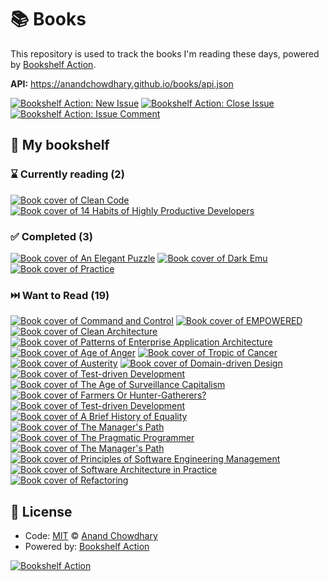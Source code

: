 # 📚 Books

This repository is used to track the books I'm reading these days, powered by [Bookshelf Action](https://github.com/AnandChowdhary/bookshelf-action).

**API:** https://anandchowdhary.github.io/books/api.json

[![Bookshelf Action: New Issue](https://github.com/AnandChowdhary/books/workflows/Bookshelf%20Action:%20New%20Issue/badge.svg)](https://github.com/AnandChowdhary/bookshelf-action/actions?query=workflow%3A%Bookshelf+Action%3A+New+Issue%22)
[![Bookshelf Action: Close Issue](https://github.com/AnandChowdhary/books/workflows/Bookshelf%20Action:%20Close%20Issue/badge.svg)](https://github.com/AnandChowdhary/bookshelf-action/actions?query=workflow%3A%Bookshelf+Action%3A+Close+Issue%22)
[![Bookshelf Action: Issue Comment](https://github.com/AnandChowdhary/books/workflows/Bookshelf%20Action:%20Issue%20Comment/badge.svg)](https://github.com/AnandChowdhary/bookshelf-action/actions?query=workflow%3A%Bookshelf+Action%3A+Issue+Comment%22)

## 📖 My bookshelf

<!--start:bookshelf-action-->
### ⌛ Currently reading (2)

[![Book cover of Clean Code](https://images.weserv.nl/?url=http%3A%2F%2Fbooks.google.com%2Fbooks%2Fcontent%3Fid%3DhjEFCAAAQBAJ%26printsec%3Dfrontcover%26img%3D1%26zoom%3D1%26edge%3Dcurl%26source%3Dgbs_api&w=128&h=196&fit=contain)](https://github.com/hammygoonan/books/issues/2 "Clean Code by Robert C. Martin")
[![Book cover of 14 Habits of Highly Productive Developers](https://images.weserv.nl/?url=http%3A%2F%2Fbooks.google.com%2Fbooks%2Fcontent%3Fid%3D8UUozgEACAAJ%26printsec%3Dfrontcover%26img%3D1%26zoom%3D1%26source%3Dgbs_api&w=128&h=196&fit=contain)](https://github.com/hammygoonan/books/issues/28 "14 Habits of Highly Productive Developers by Zeno Rocha")

### ✅ Completed (3)

[![Book cover of An Elegant Puzzle](https://images.weserv.nl/?url=http%3A%2F%2Fbooks.google.com%2Fbooks%2Fcontent%3Fid%3D2ZQrxQEACAAJ%26printsec%3Dfrontcover%26img%3D1%26zoom%3D1%26source%3Dgbs_api&w=128&h=196&fit=contain)](https://github.com/hammygoonan/books/issues/27 "An Elegant Puzzle by Will Larson completed in 2 months on November 2023")
[![Book cover of Dark Emu](https://images.weserv.nl/?url=https%3A%2F%2Ftse2.mm.bing.net%2Fth%3Fq%3DDark%2520Emu%2520by%2520Bruce%2520Pascoe%26w%3D256%26c%3D7%26rs%3D1%26p%3D0%26dpr%3D3%26pid%3D1.7%26mkt%3Den-IN%26adlt%3Dmoderate&w=128&h=196&fit=contain)](https://github.com/hammygoonan/books/issues/13 "Dark Emu by Bruce Pascoe completed in 10 months on February 2020")
[![Book cover of Practice](https://images.weserv.nl/?url=http%3A%2F%2Fbooks.google.com%2Fbooks%2Fcontent%3Fid%3DVHaSvQEACAAJ%26printsec%3Dfrontcover%26img%3D1%26zoom%3D1%26source%3Dgbs_api&w=128&h=196&fit=contain)](https://github.com/hammygoonan/books/issues/14 "Practice by Guy Rundle completed in 1 year on February 2020")

### ⏭️ Want to Read (19)

[![Book cover of Command and Control](https://images.weserv.nl/?url=http%3A%2F%2Fbooks.google.com%2Fbooks%2Fcontent%3Fid%3DlJ6JDQAAQBAJ%26printsec%3Dfrontcover%26img%3D1%26zoom%3D1%26edge%3Dcurl%26source%3Dgbs_api&w=128&h=196&fit=contain)](https://github.com/hammygoonan/books/issues/36 "Command and Control by Eric Schlosser completed in undefined on Invalid Date")
[![Book cover of EMPOWERED](https://images.weserv.nl/?url=http%3A%2F%2Fbooks.google.com%2Fbooks%2Fcontent%3Fid%3De1UFEAAAQBAJ%26printsec%3Dfrontcover%26img%3D1%26zoom%3D1%26edge%3Dcurl%26source%3Dgbs_api&w=128&h=196&fit=contain)](https://github.com/hammygoonan/books/issues/35 "EMPOWERED by Marty Cagan completed in undefined on Invalid Date")
[![Book cover of Clean Architecture](https://images.weserv.nl/?url=http%3A%2F%2Fbooks.google.com%2Fbooks%2Fcontent%3Fid%3DuGE1DwAAQBAJ%26printsec%3Dfrontcover%26img%3D1%26zoom%3D1%26source%3Dgbs_api&w=128&h=196&fit=contain)](https://github.com/hammygoonan/books/issues/33 "Clean Architecture by Robert C. Martin completed in undefined on Invalid Date")
[![Book cover of Patterns of Enterprise Application Architecture](https://images.weserv.nl/?url=http%3A%2F%2Fbooks.google.com%2Fbooks%2Fcontent%3Fid%3DvqTfNFDzzdIC%26printsec%3Dfrontcover%26img%3D1%26zoom%3D1%26edge%3Dcurl%26source%3Dgbs_api&w=128&h=196&fit=contain)](https://github.com/hammygoonan/books/issues/24 "Patterns of Enterprise Application Architecture by Martin Fowler completed in undefined on Invalid Date")
[![Book cover of Age of Anger](https://images.weserv.nl/?url=http%3A%2F%2Fbooks.google.com%2Fbooks%2Fcontent%3Fid%3DqejZDQAAQBAJ%26printsec%3Dfrontcover%26img%3D1%26zoom%3D1%26edge%3Dcurl%26source%3Dgbs_api&w=128&h=196&fit=contain)](https://github.com/hammygoonan/books/issues/6 "Age of Anger by Pankaj Mishra completed in undefined on Invalid Date")
[![Book cover of Tropic of Cancer](https://images.weserv.nl/?url=http%3A%2F%2Fbooks.google.com%2Fbooks%2Fcontent%3Fid%3DG54FAQAAIAAJ%26printsec%3Dfrontcover%26img%3D1%26zoom%3D1%26source%3Dgbs_api&w=128&h=196&fit=contain)](https://github.com/hammygoonan/books/issues/5 "Tropic of Cancer by Henry Miller completed in undefined on Invalid Date")
[![Book cover of Austerity](https://images.weserv.nl/?url=http%3A%2F%2Fbooks.google.com%2Fbooks%2Fcontent%3Fid%3DH_8TDAAAQBAJ%26printsec%3Dfrontcover%26img%3D1%26zoom%3D1%26edge%3Dcurl%26source%3Dgbs_api&w=128&h=196&fit=contain)](https://github.com/hammygoonan/books/issues/4 "Austerity by Mark Blyth completed in undefined on Invalid Date")
[![Book cover of Domain-driven Design](https://images.weserv.nl/?url=http%3A%2F%2Fbooks.google.com%2Fbooks%2Fcontent%3Fid%3DxColAAPGubgC%26printsec%3Dfrontcover%26img%3D1%26zoom%3D1%26edge%3Dcurl%26source%3Dgbs_api&w=128&h=196&fit=contain)](https://github.com/hammygoonan/books/issues/9 "Domain-driven Design by Eric Evans, Eric J. Evans completed in undefined on Invalid Date")
[![Book cover of Test-driven Development](https://images.weserv.nl/?url=http%3A%2F%2Fbooks.google.com%2Fbooks%2Fcontent%3Fid%3DCUlsAQAAQBAJ%26printsec%3Dfrontcover%26img%3D1%26zoom%3D1%26edge%3Dcurl%26source%3Dgbs_api&w=128&h=196&fit=contain)](https://github.com/hammygoonan/books/issues/25 "Test-driven Development by Kent Beck completed in undefined on Invalid Date")
[![Book cover of The Age of Surveillance Capitalism](https://images.weserv.nl/?url=http%3A%2F%2Fbooks.google.com%2Fbooks%2Fcontent%3Fid%3DlRqrDQAAQBAJ%26printsec%3Dfrontcover%26img%3D1%26zoom%3D1%26edge%3Dcurl%26source%3Dgbs_api&w=128&h=196&fit=contain)](https://github.com/hammygoonan/books/issues/11 "The Age of Surveillance Capitalism by Shoshana Zuboff completed in undefined on Invalid Date")
[![Book cover of Farmers Or Hunter-Gatherers?](https://images.weserv.nl/?url=http%3A%2F%2Fbooks.google.com%2Fbooks%2Fcontent%3Fid%3Dj7UnzgEACAAJ%26printsec%3Dfrontcover%26img%3D1%26zoom%3D1%26source%3Dgbs_api&w=128&h=196&fit=contain)](https://github.com/hammygoonan/books/issues/12 "Farmers Or Hunter-Gatherers? by Peter Sutton, Keryn Walshe completed in undefined on Invalid Date")
[![Book cover of Test-driven Development](https://images.weserv.nl/?url=http%3A%2F%2Fbooks.google.com%2Fbooks%2Fcontent%3Fid%3DCUlsAQAAQBAJ%26printsec%3Dfrontcover%26img%3D1%26zoom%3D1%26edge%3Dcurl%26source%3Dgbs_api&w=128&h=196&fit=contain)](https://github.com/hammygoonan/books/issues/23 "Test-driven Development by Kent Beck completed in undefined on Invalid Date")
[![Book cover of A Brief History of Equality](https://images.weserv.nl/?url=https%3A%2F%2Ftse2.mm.bing.net%2Fth%3Fq%3DA%2520Brief%2520History%2520of%2520Equality%2520by%2520Thomas%2520Piketty%252C%2520Steven%2520Rendall%26w%3D256%26c%3D7%26rs%3D1%26p%3D0%26dpr%3D3%26pid%3D1.7%26mkt%3Den-IN%26adlt%3Dmoderate&w=128&h=196&fit=contain)](https://github.com/hammygoonan/books/issues/15 "A Brief History of Equality by Thomas Piketty, Steven Rendall completed in undefined on Invalid Date")
[![Book cover of The Manager's Path](https://images.weserv.nl/?url=http%3A%2F%2Fbooks.google.com%2Fbooks%2Fcontent%3Fid%3DzqNaDgAAQBAJ%26printsec%3Dfrontcover%26img%3D1%26zoom%3D1%26edge%3Dcurl%26source%3Dgbs_api&w=128&h=196&fit=contain)](https://github.com/hammygoonan/books/issues/34 "The Manager's Path by Camille Fournier completed in undefined on Invalid Date")
[![Book cover of The Pragmatic Programmer](https://images.weserv.nl/?url=http%3A%2F%2Fbooks.google.com%2Fbooks%2Fcontent%3Fid%3D5wBQEp6ruIAC%26printsec%3Dfrontcover%26img%3D1%26zoom%3D1%26edge%3Dcurl%26source%3Dgbs_api&w=128&h=196&fit=contain)](https://github.com/hammygoonan/books/issues/32 "The Pragmatic Programmer by Andrew Hunt, David Thomas completed in undefined on Invalid Date")
[![Book cover of The Manager's Path](https://images.weserv.nl/?url=http%3A%2F%2Fbooks.google.com%2Fbooks%2Fcontent%3Fid%3DFaNaDgAAQBAJ%26printsec%3Dfrontcover%26img%3D1%26zoom%3D1%26edge%3Dcurl%26source%3Dgbs_api&w=128&h=196&fit=contain)](https://github.com/hammygoonan/books/issues/30 "The Manager's Path by Camille Fournier completed in undefined on Invalid Date")
[![Book cover of Principles of Software Engineering Management](https://images.weserv.nl/?url=https%3A%2F%2Ftse2.mm.bing.net%2Fth%3Fq%3DPrinciples%2520of%2520Software%2520Engineering%2520Management%2520by%2520Tom%2520Gilb%26w%3D256%26c%3D7%26rs%3D1%26p%3D0%26dpr%3D3%26pid%3D1.7%26mkt%3Den-IN%26adlt%3Dmoderate&w=128&h=196&fit=contain)](https://github.com/hammygoonan/books/issues/31 "Principles of Software Engineering Management by Tom Gilb completed in undefined on Invalid Date")
[![Book cover of Software Architecture in Practice](https://images.weserv.nl/?url=http%3A%2F%2Fbooks.google.com%2Fbooks%2Fcontent%3Fid%3D-II73rBDXCYC%26printsec%3Dfrontcover%26img%3D1%26zoom%3D1%26edge%3Dcurl%26source%3Dgbs_api&w=128&h=196&fit=contain)](https://github.com/hammygoonan/books/issues/29 "Software Architecture in Practice by Len Bass, Paul Clements, Rick Kazman completed in undefined on Invalid Date")
[![Book cover of Refactoring](https://images.weserv.nl/?url=http%3A%2F%2Fbooks.google.com%2Fbooks%2Fcontent%3Fid%3DHmrDHwgkbPsC%26printsec%3Dfrontcover%26img%3D1%26zoom%3D1%26edge%3Dcurl%26source%3Dgbs_api&w=128&h=196&fit=contain)](https://github.com/hammygoonan/books/issues/26 "Refactoring by Martin Fowler, Kent Beck, John Brant, William Opdyke, Don Roberts completed in undefined on Invalid Date")

<!--end:bookshelf-action-->

## 📄 License

- Code: [MIT](./LICENSE) © [Anand Chowdhary](https://anandchowdhary.com)
- Powered by: [Bookshelf Action](https://github.com/AnandChowdhary/bookshelf-action)

[![Bookshelf Action](https://github.com/AnandChowdhary/bookshelf-action/blob/HEAD/assets/logo.svg)](https://github.com/AnandChowdhary/bookshelf-action)
